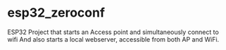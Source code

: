 # esp32_zeroconf
ESP32 Project that starts an Access point and simultaneously connect to wifi And also starts a local webserver, accessible from both AP and WiFi.
